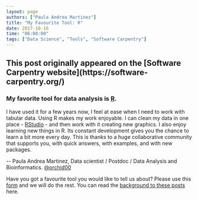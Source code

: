 ```yaml
---
layout: page
authors: ["Paula Andrea Martinez"]
title: "My Favourite Tool: R"
date: 2017-10-16
time: "06:00:00"
tags: ["Data Science", "Tools", "Software Carpentry"]
---
```


<h2>This post originally appeared on the [Software Carpentry website](https://software-carpentry.org/)</h2>

### My favorite tool for data analysis is [R](https://www.r-project.org/). 

I have used it for a few years now, I feel at ease when I need to work with tabular data. 
Using R makes my work enjoyable. I can clean my data in one place - [RStudio](https://www.rstudio.com/) - and then work with it creating new graphics. 
I also enjoy learning new things in R. Its constant development gives you the chance to learn a bit more every day. This is thanks to a 
huge collaborative community that supports you, with quick answers, with examples, and with new packages.

-- Paula Andrea Martinez, Data scientist / Postdoc / Data Analysis and Bioinformatics. [@orchid00](https://twitter.com/orchid00)

Have you got a favourite tool you would like to tell us about? Please use this [form](https://docs.google.com/forms/d/e/1FAIpQLSeiu5NzJsLxYueaQrNn_qKbaa5JR2Sz12CeCRyedKQxwb54Dw/viewform) and we will do the rest. You can read the [background to these posts](https://software-carpentry.org/blog/2017/10/fave-tools.html) here.
